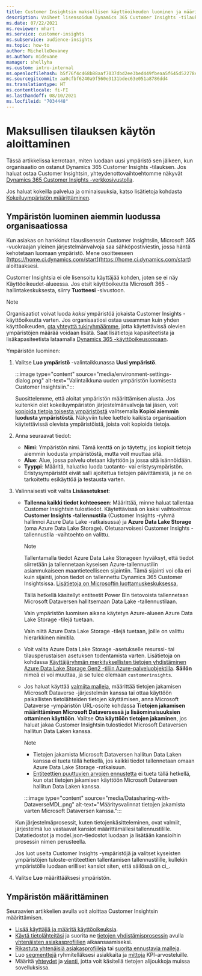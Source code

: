 ```yaml
---
title: Customer Insightsin maksullisen käyttöoikeuden luominen ja määrittäminen
description: Vaiheet lisensoidun Dynamics 365 Customer Insights -tilauksen saaminen ja määrittäminen.
ms.date: 07/22/2021
ms.reviewer: mhart
ms.service: customer-insights
ms.subservice: audience-insights
ms.topic: how-to
author: MichelleDevaney
ms.author: midevane
manager: shellyha
ms.custom: intro-internal
ms.openlocfilehash: b5f76f4c468b88aaf7037dbd2ee3bed449fbeaa5f645d52278eee05b36b4e328
ms.sourcegitcommit: aa0cfbf6240a9f560e3131bdec63e051a8786dd4
ms.translationtype: HT
ms.contentlocale: fi-FI
ms.lasthandoff: 08/10/2021
ms.locfileid: "7034448"
---
```

# <a name="get-started-with-a-paid-subscription"></a>Maksullisen tilauksen käytön aloittaminen

Tässä artikkelissa kerrotaan, miten luodaan uusi ympäristö sen jälkeen, kun organisaatio on ostanut Dynamics 365 Customer Insights -tilauksen. Jos haluat ostaa Customer Insightsin, yhteydenottovaihtoehtomme näkyvät [Dynamics 365 Customer Insights -verkkosivustolla](https://dynamics.microsoft.com/ai/customer-insights/). 

Jos haluat kokeilla palvelua ja ominaisuuksia, katso lisätietoja kohdasta [Kokeiluympäristön määrittäminen](get-started-trial.md).

## <a name="create-an-environment-in-an-existing-organization"></a>Ympäristön luominen aiemmin luodussa organisaatiossa

Kun asiakas on hankkinut tilauslisenssin Customer Insightsiin, Microsoft 365 -vuokraajan yleinen järjestelmänvalvoja saa sähköpostiviestin, jossa häntä kehotetaan luomaan ympäristö. Mene osoitteeseen [https://home.ci.dynamics.com/start](https://home.ci.dynamics.com/start) aloittaaksesi. 

Customer Insightsia ei ole lisensoitu käyttäjää kohden, joten se ei näy Käyttöoikeudet-alueessa. Jos etsit käyttöoikeutta Microsoft 365 -hallintakeskuksesta, siirry **Tuotteesi** -sivustoon. 

> [!NOTE]
> Organisaatiot voivat luoda *kaksi* ympäristöä jokaista Customer Insights -käyttöoikeutta varten. Jos organisaatiosi ostaa useamman kuin yhden käyttöoikeuden, [ota yhteyttä tukiryhmäämme](https://go.microsoft.com/fwlink/?linkid=2079641), jotta käytettävissä olevien ympäristöjen määrää voidaan lisätä. Saat lisätietoja kapasiteetista ja lisäkapasiteetista lataamalla [Dynamics 365 -käyttöoikeusoppaan](https://go.microsoft.com/fwlink/?LinkId=866544).

Ympäristön luominen:

1. Valitse **Luo ympäristö** -valintaikkunassa **Uusi ympäristö**.

   :::image type="content" source="media/environment-settings-dialog.png" alt-text="Valintaikkuna uuden ympäristön luomisesta Customer Insightsiin.":::

   Suosittelemme, että aloitat ympäristön määrittämisen alusta. Jos kuitenkin olet kokeiluympäristön järjestelmänvalvoja tai jäsen, voit [kopioida tietoja toisesta ympäristöstä](manage-environments.md#copy-the-environment-configuration) valitsemalla **Kopioi aiemmin luodusta ympäristöstä**. Näkyviin tulee luettelo kaikista organisaation käytettävissä olevista ympäristöistä, joista voit kopioida tietoja.

1. Anna seuraavat tiedot:
   - **Nimi**: Ympäristön nimi. Tämä kenttä on jo täytetty, jos kopioit tietoja aiemmin luodusta ympäristöstä, mutta voit muuttaa sitä.
   - **Alue**: Alue, jossa palvelu otetaan käyttöön ja jossa sitä isännöidään.
   - **Tyyppi**: Määritä, haluatko luoda tuotanto- vai eristysympäristön. Eristysympäristöt eivät salli ajoitettua tietojen päivittämistä, ja ne on tarkoitettu esikäyttöä ja testausta varten.
   
1. Valinnaisesti voit valita **Lisäasetukset**:

   - **Tallenna kaikki tiedot kohteeseen**: Määrittää, minne haluat tallentaa Customer Insightsin tulostiedot. Käytettävissä on kaksi vaihtoehtoa: **Customer Insights -tallennustila** (Customer Insights -ryhmä hallinnoi Azure Data Lake -ratkaisussa) ja **Azure Data Lake Storage** (oma Azure Data Lake Storage). Oletusarvoisesi Customer Insights -tallennustila -vaihtoehto on valittu.

     > [!NOTE]
     > Tallentamalla tiedot Azure Data Lake Storageen hyväksyt, että tiedot siirretään ja tallennetaan kyseisen Azure-tallennustilin asianmukaiseen maantieteelliseen sijaintiin. Tämä sijainti voi olla eri kuin sijainti, johon tiedot on tallennettu Dynamics 365 Customer Insightsissa. [Lisätietoja on Microsoftin luottamuskeskuksessa.](https://www.microsoft.com/trust-center)
     >
     > Tällä hetkellä käsitellyt entiteetit Power BIn tietovoista tallennetaan Microsoft Dataversen hallitsemaan Data Lake -tallennustilaan. 
     > 
     > Vain ympäristön luomisen aikana käytetyn Azure-alueen Azure Data Lake Storage -tilejä tuetaan. 
     > 
     > Vain niitä Azure Data Lake Storage -tilejä tuetaan, joille on valittu hierarkkinen nimitila.


   - Voit valita Azure Data Lake Storage -asetukselle resurssi- tai tilausperustaisen asetuksen todentamista varten. Lisätietoja on kohdassa [Käyttäjäryhmän merkityksellisten tietojen yhdistäminen Azure Data Lake Storage Gen2 -tiliin Azure-palveluobjektilla](connect-service-principal.md). **Säilön** nimeä ei voi muuttaa, ja se tulee olemaan `customerinsights`.
   
   - Jos haluat käyttää [valmiita malleja](predictions-overview.md#out-of-box-models), määrittää tietojen jakamisen Microsoft Dataverse -järjestelmän kanssa tai ottaa käyttöön paikallisten tietolähteiden tietojen käyttämisen, anna Microsoft Dataverse -ympäristön URL-osoite kohdassa **Tietojen jakamisen määrittäminen Microsoft Dataversessä ja lisäominaisuuksien ottaminen käyttöön**. Valitse **Ota käyttöön tietojen jakaminen**, jos haluat jakaa Customer Insightsin tulostiedot Microsoft Dataversen hallitun Data Laken kanssa.

     > [!NOTE]
     > - Tietojen jakamista Microsoft Dataversen hallitun Data Laken kanssa ei tueta tällä hetkellä, jos kaikki tiedot tallennetaan omaan Azure Data Lake Storage -ratkaisuun.
     > - [Entiteettien puuttuvien arvojen ennustetta](predictions.md) ei tueta tällä hetkellä, kun otat tietojen jakamisen käyttöön Microsoft Dataversen hallitun Data Laken kanssa.

     :::image type="content" source="media/Datasharing-with-DataverseMDL.png" alt-text="Määritysvalinnat tietojen jakamista varten Microsoft Dataversen kanssa.":::

   Kun järjestelmäprosessit, kuten tietojenkäsitteleminen, ovat valmiit, järjestelmä luo vastaavat kansiot määrittämällesi tallennustilille. Datatiedostot ja model.json-tiedostot luodaan ja lisätään kansioihin prosessin nimen perusteella.

   Jos luot useita Customer Insights -ympäristöjä ja valitset kyseisten ympäristöjen tuloste-entiteettien tallentamisen tallennustilille, kullekin ympäristölle luodaan erilliset kansiot siten, että säilössä on ci_<environmentid>.

1. Valitse **Luo** määrittääksesi ympäristön. 

## <a name="configure-an-environment"></a>Ympäristön määrittäminen

Seuraavien artikkelien avulla voit aloittaa Customer Insightsin määrittämisen. 

- [Lisää käyttäjiä ja määritä käyttöoikeuksia](permissions.md).
- [Käytä tietolähteitäsi](data-sources.md) ja suorita ne [tietojen yhdistämisprosessin](data-unification.md) avulla [yhtenäisten asiakasprofiilien](customer-profiles.md) aikaansaamiseksi.
- [Rikastuta yhtenäisiä asiakasprofiileja](enrichment-hub.md) tai [suorita ennustavia malleja](predictions-overview.md).
- Luo [segmenttejä](segments.md) ryhmitelläksesi asiakkaita ja [mittoja](measures.md) KPI-arvosteluille.
- Määritä [yhteydet](connections.md) ja [vienti](export-destinations.md), jotta voit käsitellä tietojen alijoukkoja muissa sovelluksissa.
